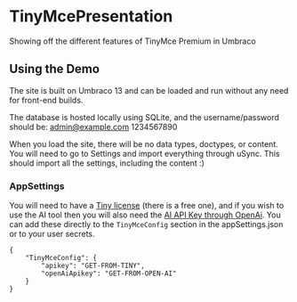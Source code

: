 # TinyMcePresentation
Showing off the different features of TinyMce Premium in Umbraco

## Using the Demo

The site is built on Umbraco 13 and can be loaded and run without any need for front-end builds.

The database is hosted locally using SQLite, and the username/password should be:
admin@example.com
1234567890

When you load the site, there will be no data types, doctypes, or content. You will need to go to Settings and import everything through uSync. This should import all the settings, including the content :)

### AppSettings

You will need to have a [Tiny license](https://www.tiny.cloud/pricing/) (there is a free one), and if you wish to use the AI tool then you will also need the [AI API Key through OpenAi](https://platform.openai.com/api-keys). You can add these directly to the `TinyMceConfig` section in the appSettings.json or to your user secrets.

```
{
    "TinyMceConfig": {
        "apikey": "GET-FROM-TINY",
        "openAiApikey": "GET-FROM-OPEN-AI"
    }
}
```
